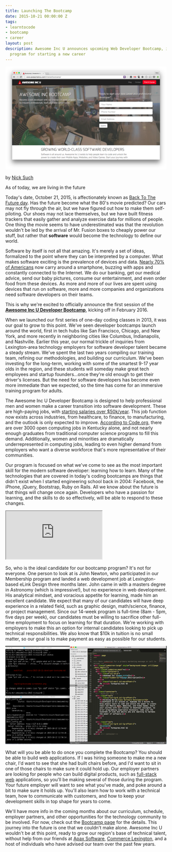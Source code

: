 ```yaml
---
title: Launching The Bootcamp
date: 2015-10-21 00:00:00 Z
tags:
- learntocode
- bootcamp
- career
layout: post
description: Awesome Inc U announces upcoming Web Developer Bootcamp, intensive training
  program for starting a new career
---
```


![A-Inc Web Developer Bootcamp screenshot](/img/blog/bootcamp-screenshot.png)

by [Nick Such](https://plus.google.com/+NickSuch/)

As of today, we are living in the future 

Today's date, October 21, 2015, is affectionately known as [Back To The Future day](http://www.cnet.com/news/heres-the-technology-back-to-the-future-part-ii-predicted-and-what-it-missed/). Has the future become what the 80's movie predicted? Our cars may not fly through the air, but we have figured out how to make them self-piloting. Our shoes may not lace themselves, but we have built fitness trackers that easily gather and analyze exercise data for millions of people. One thing the movie seems to have underestimated was that the revolution wouldn't be led by the arrival of Mr. Fusion boxes to cheaply power our stuff, but rather that **software** would become the technology to define our world.

<!--break-->

Software by itself is not all that amazing. It's merely a set of ideas, formalized to the point where they can be interpreted by a computer. What makes software exciting is the prevalence of devices and data. [Nearly 70% of Americans](http://www.pewresearch.org/fact-tank/2015/04/01/6-facts-about-americans-and-their-smartphones/) now carry around a smartphone, buzzing with apps and constantly connected to the Internet. We do our banking, get our medical advice, send our baby pictures, consume our entertainment, and even order food from these devices. As more and more of our lives are spent using devices that run on software, more and more companies and organizations need software developers on their teams.

This is why we're excited to officially announce the first session of the **[Awesome Inc U Developer Bootcamp](/bootcamp/)**, kicking off in February 2016.

When we launched our first series of one-day coding classes in 2013, it was our goal to grow to this point. We've seen developer bootcamps launch around the world, first in tech hubs like San Francisco, Chicago, and New York, and more recently in neighboring cities like Columbus, Indianapolis, and Nashville. Earlier this year, our normal trickle of inquiries from Lexington-area technology employers for software developer talent became a steady stream. We've spent the last two years compiling our training team, refining our methodologies, and building our curriculum. We've been investing for the long-term, working with some of the smartest 9-17 year olds in the region, and these students will someday make great tech employees and startup founders...once they're old enough to get their driver's licenses. But the need for software developers has become even more immediate than we expected, so the time has come for an immersive training program for adults.

The Awesome Inc U Developer Bootcamp is designed to help professional men and women make a career transition into software development. These are high-paying jobs, with [starting salaries over $50k/year](http://money.usnews.com/careers/best-jobs/software-developer). This job function now exists across industries, from healthcare, to finance, to manufacturing, and the outlook is only expected to improve. [According to Code.org](https://code.org/promote/ky), there are over 3000 open computing jobs in Kentucky alone, and not nearly enough graduates from traditional computer science programs to fill this demand. Additionally, women and minorities are dramatically underrepresented in computing jobs, leading to even higher demand from employers who want a diverse workforce that's more representative of their communities.

Our program is focused on what we've come to see as the most important skill for the modern software developer: learning how to learn. Many of the technologies that are covered in today's coding bootcamps are things that didn't exist when I started engineering school back in 2004: Facebook, the iPhone, jQuery, Bootstrap, Ruby on Rails. All we know about the future is that things will change once again. Developers who have a passion for learning, and the skills to do so effectively, will be able to respond to these changes.

<div class="embed-responsive embed-responsive-16by9"><iframe class="embed-responsive-item" src="https://www.youtube.com/embed/8IryuzzI2DA?rel=0&amp;controls=0"></iframe></div>

So, who is the ideal candidate for our bootcamp program? It's not for everyone. One person to look at is John Newton, who participated in our Membership program and landed a web development job at Lexington-based eLink Design three months later. John came in with a masters degree in Astronomy (which is impressive!), but no experience in web development. His analytical mindset, and voracious appetite for learning, made him an excellent candidate. We expect that many of our candidates will have deep experience in a related field, such as graphic design, math/science, finance, or project management. Since our 14-week program is full-time (8am - 5pm, five days per week), our candidates must be willing to sacrifice other full-time employment to focus on learning for that duration. We're working with employers to make this an option for internal candidates looking to pick up technical responsibilities. We also know that $10k in tuition is no small matter, so our goal is to make payment as easy as possible for our students.

![Terminal and Sublime Text, tools of the web development trade](/img/blog/bootcamp-screenshot-2.png)

What will you be able to do once you complete the Bootcamp? You should be able to build web applications. If I was hiring someone to make me a new chair, I'd want to see that she had built chairs before, and I'd want to sit in one of those chairs to make sure it could hold up. Our employer partners are looking for people who can build digital products, such as [full-stack web](https://www.quora.com/What-does-the-term-full-stack-programmer-mean) applications, so you'll be making several of those during the program. Your future employer will want to see what you've made, and poke around a bit to make sure it holds up. You'll also learn how to work with a technical team, how to communicate with customers, and how to keep your development skills in top shape for years to come.

We'll have more info in the coming months about our curriculum, schedule, employer partners, and other opportunities for the technology community to be involved. For now, check out the [Bootcamp page](/bootcamp/) for the details. This journey into the future is one that we couldn't make alone. Awesome Inc U wouldn't be at this point, ready to grow our region's base of technical talent, without help from our friends at [Apax Software](http://www.apaxsoftware.com), [Commerce Lexington](http://www.commercelexington.com), and a host of individuals who have advised our team over the past few years. 